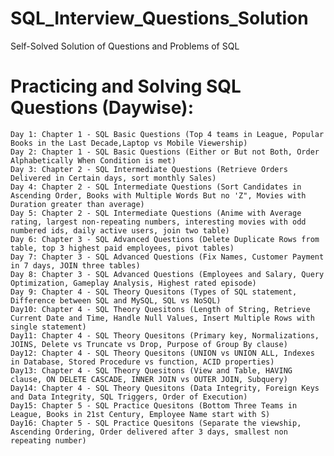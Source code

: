 # SQL_Interview_Questions_Solution
Self-Solved Solution of Questions and Problems of SQL

# Practicing and Solving SQL Questions (Daywise):
    Day 1: Chapter 1 - SQL Basic Questions (Top 4 teams in League, Popular Books in the Last Decade,Laptop vs Mobile Viewership)
    Day 2: Chapter 1 - SQL Basic Questions (Either or But not Both, Order Alphabetically When Condition is met)
    Day 3: Chapter 2 - SQL Intermediate Questions (Retrieve Orders Delivered in Certain days, sort monthly Sales)
    Day 4: Chapter 2 - SQL Intermediate Questions (Sort Candidates in Ascending Order, Books with Multiple Words But no 'Z", Movies with Duration greater than average)
    Day 5: Chapter 2 - SQL Intermediate Questions (Anime with Average rating, largest non-repeating numbers, interesting movies with odd numbered ids, daily active users, join two table)
    Day 6: Chapter 3 - SQL Advanced Questions (Delete Duplicate Rows from table, top 3 highest paid employees, pivot tables)
    Day 7: Chapter 3 - SQL Advanced Questions (Fix Names, Customer Payment in 7 days, JOIN three tables)
    Day 8: Chapter 3 - SQL Advanced Questions (Employees and Salary, Query Optimization, Gameplay Analysis, Highest rated episode)
    Day 9: Chapter 4 - SQL Theory Quesitons (Types of SQL statement, Difference between SQL and MySQL, SQL vs NoSQL)
    Day10: Chapter 4 - SQL Theory Quesitons (Length of String, Retrieve Current Date and Time, Handle Null Values, Insert Multiple Rows with single statement)
    Day11: Chapter 4 - SQL Theory Quesitons (Primary key, Normalizations, JOINS, Delete vs Truncate vs Drop, Purpose of Group By clause)
    Day12: Chapter 4 - SQL Theory Quesitons (UNION vs UNION ALL, Indexes in Database, Stored Procedure vs function, ACID properties)
    Day13: Chapter 4 - SQL Theory Quesitons (View and Table, HAVING clause, ON DELETE CASCADE, INNER JOIN vs OUTER JOIN, Subquery)
    Day14: Chapter 4 - SQL Theory Quesitons (Data Integrity, Foreign Keys and Data Integrity, SQL Triggers, Order of Execution)
    Day15: Chapter 5 - SQL Practice Quesitons (Bottom Three Teams in League, Books in 21st Century, Employee Name start with S)
    Day16: Chapter 5 - SQL Practice Quesitons (Separate the viewship, Ascending Ordering, Order delivered after 3 days, smallest non repeating number)
